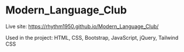 # Modern_Language_Club

Live site: https://rhythm1950.github.io/Modern_Language_Club/

Used in the project: HTML, CSS, Bootstrap, JavaScript, jQuery, Tailwind CSS
